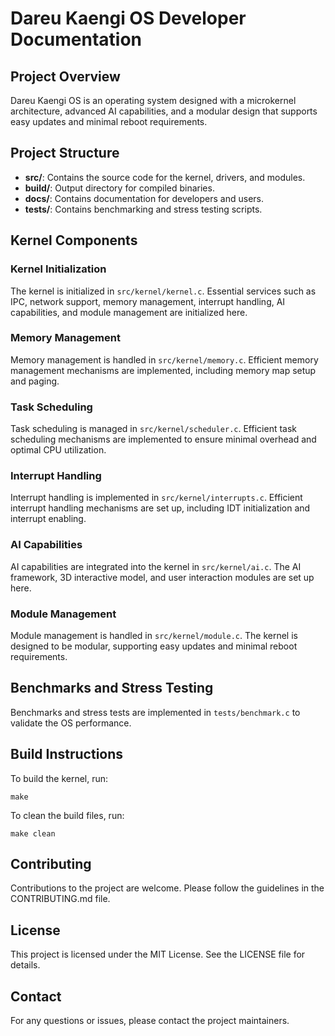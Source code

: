 # Dareu Kaengi OS Developer Documentation

## Project Overview
Dareu Kaengi OS is an operating system designed with a microkernel architecture, advanced AI capabilities, and a modular design that supports easy updates and minimal reboot requirements.

## Project Structure
- **src/**: Contains the source code for the kernel, drivers, and modules.
- **build/**: Output directory for compiled binaries.
- **docs/**: Contains documentation for developers and users.
- **tests/**: Contains benchmarking and stress testing scripts.

## Kernel Components
### Kernel Initialization
The kernel is initialized in `src/kernel/kernel.c`. Essential services such as IPC, network support, memory management, interrupt handling, AI capabilities, and module management are initialized here.

### Memory Management
Memory management is handled in `src/kernel/memory.c`. Efficient memory management mechanisms are implemented, including memory map setup and paging.

### Task Scheduling
Task scheduling is managed in `src/kernel/scheduler.c`. Efficient task scheduling mechanisms are implemented to ensure minimal overhead and optimal CPU utilization.

### Interrupt Handling
Interrupt handling is implemented in `src/kernel/interrupts.c`. Efficient interrupt handling mechanisms are set up, including IDT initialization and interrupt enabling.

### AI Capabilities
AI capabilities are integrated into the kernel in `src/kernel/ai.c`. The AI framework, 3D interactive model, and user interaction modules are set up here.

### Module Management
Module management is handled in `src/kernel/module.c`. The kernel is designed to be modular, supporting easy updates and minimal reboot requirements.

## Benchmarks and Stress Testing
Benchmarks and stress tests are implemented in `tests/benchmark.c` to validate the OS performance.

## Build Instructions
To build the kernel, run:
```
make
```

To clean the build files, run:
```
make clean
```

## Contributing
Contributions to the project are welcome. Please follow the guidelines in the CONTRIBUTING.md file.

## License
This project is licensed under the MIT License. See the LICENSE file for details.

## Contact
For any questions or issues, please contact the project maintainers.
